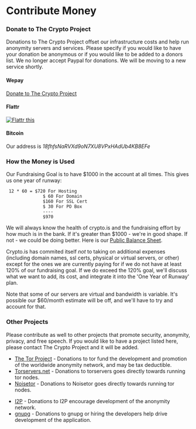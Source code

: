 
# Contribute Money

### Donate to The Crypto Project

Donations to The Crypto Project offset our infrastructure costs and help run anonymity servers and services. Please specify if you would like to have your donation be anonymous or if you would like to be added to a donors list. We no longer accept Paypal for donations.  We will be moving to a new service shortly.

#### Wepay
<a class="wepay-widget" href="https://www.wepay.com/donate/196910?widget_type=donations&widget_donation_id=196910&widget_auth_token=71c24f6b1c24b5e7d5d0e7b00d5ec99c21fd907d&widget_show_description=0&widget_show_thermometer=0&widget_show_donations=1">Donate to The Crypto Project<script id="wepay-widget_script" type="text/javascript" src="https://www.wepay.com/min/js/widget.wepay.js"></script></a>

#### Flattr
<a href="http://flattr.com/thing/344797/The-Crypto-Project" target="_blank"><img src="http://api.flattr.com/button/flattr-badge-large.png" alt="Flattr this" title="Flattr this" border="0" /></a>

#### Bitcoin
Our address is <em>18fhfsNaRVXd9oN7XU8VPxHAdUb4KB8EFe</em>

### How the Money is Used

Our Fundraising Goal is to have $1000 in the account at all times.  This gives us one year of runway:

     12 * 60 = $720 For Hosting
                  $ 60 For Domain
                  $160 For SSL Cert
                  $ 30 For PO Box
                  ----
                  $970

We will always know the health of crypto.is and the fundraising effort by how much is in the bank.  If it's greater than $1000 - we're in good shape.  If not - we could be doing better.  Here is our [Public Balance Sheet](https://public.sheet.zoho.com/public/sirvaliance/the-crypto-project-balance-sheet).

Crypto.is has commited itself *not* to taking on additional expenses (including domain names, ssl certs, physical or virtual servers, or other) except for the ones we are currently paying for if we do not have at least 120% of our fundraising goal.  If we do exceed the 120% goal, we'll discuss what we want to add, its cost, and integrate it into the 'One Year of Runway' plan.

Note that some of our servers are virtual and bandwidth is variable.  It's possible our $60/month estimate will be off, and we'll have to try and account for that.  

### Other Projects

Please contribute as well to other projects that promote security, anonymity, privacy, and free speech.  If you would like to have a project listed here, please contact The Crypto Project and it will be added.

* [The Tor Project](https://www.torproject.org/donate/donate.html.en) - Donations to tor fund the development and promotion of the worldwide anonymity network, and may be tax deductible.
* [Torservers.net](https://www.torservers.net/donate.html) - Donations to torservers goes directly towards running tor nodes.
* [Noisetor](http://tor.noisebridge.net/) - Donations to Noisetor goes directly towards running tor nodes.</p>
* [I2P](http://www.i2p2.de/donate.html) - Donations to I2P encourage development of the anonymity network.
* [gnupg](http://g10code.com/gnupg-donation.html) - Donations to gnupg or hiring the developers help drive development of the application.</p>


